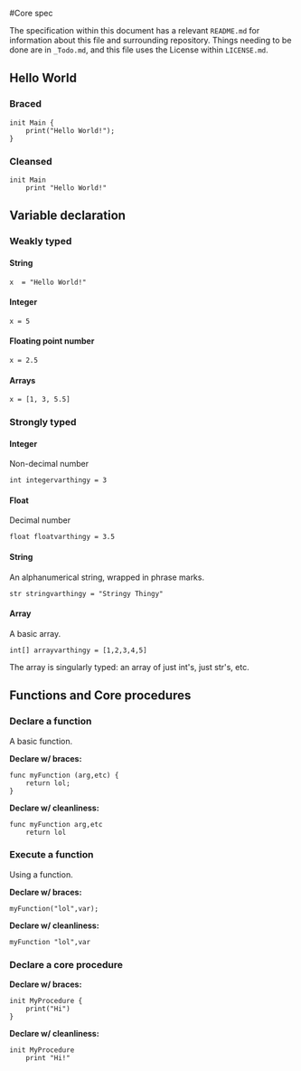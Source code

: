 #Core spec

The specification within this document has a relevant `README.md` for information about this file and surrounding repository. Things needing to be done are in `_Todo.md`, and this file uses the License within `LICENSE.md`.

## Hello World

### Braced
	init Main {
		print("Hello World!");
	}
### Cleansed
	init Main
		print "Hello World!"

## Variable declaration

### Weakly typed

#### String
    x  = "Hello World!"

#### Integer
    x = 5

#### Floating point number
    x = 2.5

#### Arrays
    x = [1, 3, 5.5]

### Strongly typed

#### Integer
Non-decimal number

	int integervarthingy = 3
	
#### Float
Decimal number

	float floatvarthingy = 3.5
	
#### String
An alphanumerical string, wrapped in phrase marks.

	str stringvarthingy = "Stringy Thingy" 
	
#### Array
A basic array.

	int[] arrayvarthingy = [1,2,3,4,5]
	
The array is singularly typed: an array of just int's, just str's, etc.

## Functions and Core procedures

### Declare a function
A basic function.

**Declare w/ braces:**

    func myFunction (arg,etc) {
        return lol;
    }

**Declare w/ cleanliness:**

    func myFunction arg,etc
        return lol

### Execute a function
Using a function.

**Declare w/ braces:**

    myFunction("lol",var);

**Declare w/ cleanliness:**

    myFunction "lol",var

### Declare a core procedure

**Declare w/ braces:**

    init MyProcedure {
        print("Hi")
    }

**Declare w/ cleanliness:**

    init MyProcedure
        print "Hi!"